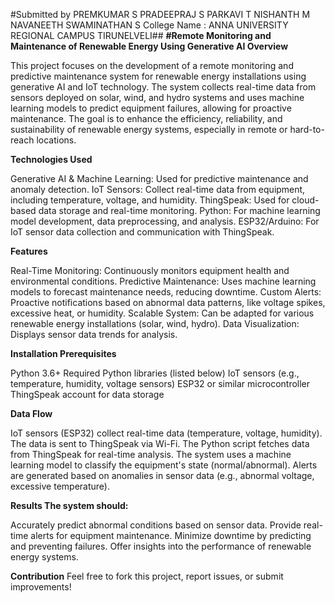 #Submitted by PREMKUMAR S PRADEEPRAJ S PARKAVI T NISHANTH M NAVANEETH SWAMINATHAN S College Name : ANNA UNIVERSITY REGIONAL CAMPUS TIRUNELVELI##
**#Remote Monitoring and Maintenance of Renewable Energy Using Generative AI
Overview**

This project focuses on the development of a remote monitoring and predictive maintenance system for renewable energy installations using generative AI and IoT technology. The system collects real-time data from sensors deployed on solar, wind, and hydro systems and uses machine learning models to predict equipment failures, allowing for proactive maintenance. The goal is to enhance the efficiency, reliability, and sustainability of renewable energy systems, especially in remote or hard-to-reach locations.

**Technologies Used**

Generative AI & Machine Learning:  Used for predictive maintenance and anomaly detection.
IoT Sensors:  Collect real-time data from equipment, including temperature, voltage, and humidity.
ThingSpeak:  Used for cloud-based data storage and real-time monitoring.
Python:  For machine learning model development, data preprocessing, and analysis.
ESP32/Arduino:  For IoT sensor data collection and communication with ThingSpeak.

**Features**

Real-Time Monitoring: Continuously monitors equipment health and environmental conditions.
Predictive Maintenance: Uses machine learning models to forecast maintenance needs, reducing downtime.
Custom Alerts: Proactive notifications based on abnormal data patterns, like voltage spikes, excessive heat, or humidity.
Scalable System: Can be adapted for various renewable energy installations (solar, wind, hydro).
Data Visualization: Displays sensor data trends for analysis.

**Installation Prerequisites**

Python 3.6+
Required Python libraries (listed below)
IoT sensors (e.g., temperature, humidity, voltage sensors)
ESP32 or similar microcontroller
ThingSpeak account for data storage

**Data Flow**

IoT sensors (ESP32) collect real-time data (temperature, voltage, humidity).
The data is sent to ThingSpeak via Wi-Fi.
The Python script fetches data from ThingSpeak for real-time analysis.
The system uses a machine learning model to classify the equipment's state (normal/abnormal).
Alerts are generated based on anomalies in sensor data (e.g., abnormal voltage, excessive temperature).

**Results The system should:**

Accurately predict abnormal conditions based on sensor data.
Provide real-time alerts for equipment maintenance.
Minimize downtime by predicting and preventing failures.
Offer insights into the performance of renewable energy systems.

**Contribution**
Feel free to fork this project, report issues, or submit improvements!
